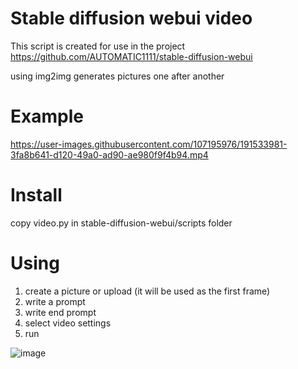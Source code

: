 # Stable diffusion webui video

This script is created for use in the project https://github.com/AUTOMATIC1111/stable-diffusion-webui

using img2img generates pictures one after another

# Example
https://user-images.githubusercontent.com/107195976/191533981-3fa8b641-d120-49a0-ad90-ae980f9f4b94.mp4

# Install
copy video.py in stable-diffusion-webui/scripts folder

# Using
1. create a picture or upload (it will be used as the first frame)
2. write a prompt
3. write end prompt
4. select video settings
5. run

![image](https://user-images.githubusercontent.com/107195976/191533315-b09e0e08-ec0c-4a86-a1fc-c451438a4e98.png)




